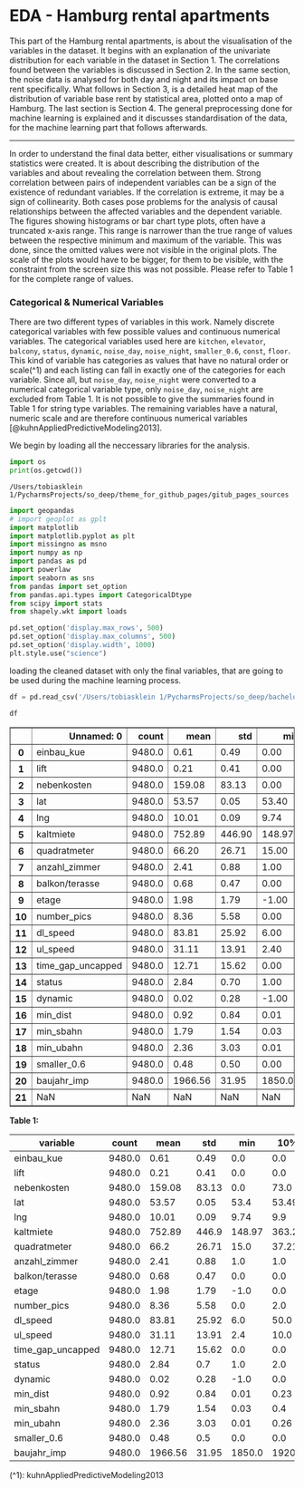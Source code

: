 
# EDA - Hamburg rental apartments
This part of the Hamburg rental apartments, is about the visualisation of the variables in the dataset.
It begins with an explanation of the univariate distribution for each variable in the dataset in Section 1. 
The correlations found between the variables is discussed in Section 2. In the same section, the noise data is analysed
for both day and night and its impact on base rent specifically. What follows in Section 3, is a detailed heat map
of the distribution of variable base rent by statistical area, plotted onto a map of Hamburg.
The last section is Section 4. The general preprocessing done for machine learning is explained and it discusses standardisation of the data,
for the machine learning part that follows afterwards.
***
In order to understand the final data better, either visualisations or summary statistics were created. 
It is about describing the distribution of the variables and about revealing the correlation between them.
Strong correlation between pairs of independent variables can be a sign of the existence of redundant variables. If the correlation is extreme, it may be a sign of collinearity. Both cases pose problems for the analysis of causal relationships between the affected variables and the dependent variable.
The figures showing histograms or bar chart type plots, often have a truncated x-axis range. This range is narrower than the true range of values between the respective minimum and maximum of the variable. This was done, since the omitted values were not visible in the original plots. 
The scale of the plots would have to be bigger, for them to be visible, with the constraint from the screen size this was not possible. 
Please refer to Table 1 for the complete range of values.

### Categorical & Numerical Variables
There are two different types of variables in this work. Namely discrete
categorical variables with few possible values and continuous numerical
variables. The categorical variables used here are `kitchen`,
`elevator`, `balcony`, `status`, `dynamic`, `noise_day`, `noise_night`,
`smaller_0.6`, `const`, `floor`. This kind of variable has categories as
values that have no natural order or
scale(^1) and each listing can fall in
exactly one of the categories for each variable. Since all, but
`noise_day`, `noise_night` were converted to a numerical categorical
variable type, only `noise_day`, `noise_night` are excluded from
Table 1. It is not possible to give the
summaries found in Table 1 for string type variables. The remaining variables have
a natural, numeric scale and are therefore continuous numerical variables [@kuhnAppliedPredictiveModeling2013].

We begin by loading all the neccessary libraries for the analysis.


```python
import os
print(os.getcwd())
```

    /Users/tobiasklein 1/PycharmsProjects/so_deep/theme_for_github_pages/gitub_pages_sources



```python
import geopandas
# import geoplot as gplt
import matplotlib
import matplotlib.pyplot as plt
import missingno as msno
import numpy as np
import pandas as pd
import powerlaw
import seaborn as sns
from pandas import set_option
from pandas.api.types import CategoricalDtype
from scipy import stats
from shapely.wkt import loads

pd.set_option('display.max_rows', 500)
pd.set_option('display.max_columns', 500)
pd.set_option('display.width', 1000)
plt.style.use("science")
```

loading the cleaned dataset with only the final variables, that are going to be used during the machine learning process.


```python
df = pd.read_csv('/Users/tobiasklein 1/PycharmsProjects/so_deep/bachelor_thesis/interim_data/EDA_df_describe.csv')
```


```python
df
```




<div>
<style scoped>
    .dataframe tbody tr th:only-of-type {
        vertical-align: middle;
    }

    .dataframe tbody tr th {
        vertical-align: top;
    }

    .dataframe thead th {
        text-align: right;
    }
</style>
<table border="1" class="dataframe">
  <thead>
    <tr style="text-align: right;">
      <th></th>
      <th>Unnamed: 0</th>
      <th>count</th>
      <th>mean</th>
      <th>std</th>
      <th>min</th>
      <th>10%</th>
      <th>25%</th>
      <th>50%</th>
      <th>75%</th>
      <th>90%</th>
      <th>max</th>
    </tr>
  </thead>
  <tbody>
    <tr>
      <th>0</th>
      <td>einbau_kue</td>
      <td>9480.0</td>
      <td>0.61</td>
      <td>0.49</td>
      <td>0.00</td>
      <td>0.00</td>
      <td>0.00</td>
      <td>1.00</td>
      <td>1.00</td>
      <td>1.00</td>
      <td>1.00</td>
    </tr>
    <tr>
      <th>1</th>
      <td>lift</td>
      <td>9480.0</td>
      <td>0.21</td>
      <td>0.41</td>
      <td>0.00</td>
      <td>0.00</td>
      <td>0.00</td>
      <td>0.00</td>
      <td>0.00</td>
      <td>1.00</td>
      <td>1.00</td>
    </tr>
    <tr>
      <th>2</th>
      <td>nebenkosten</td>
      <td>9480.0</td>
      <td>159.08</td>
      <td>83.13</td>
      <td>0.00</td>
      <td>73.00</td>
      <td>100.00</td>
      <td>144.96</td>
      <td>200.00</td>
      <td>265.00</td>
      <td>950.00</td>
    </tr>
    <tr>
      <th>3</th>
      <td>lat</td>
      <td>9480.0</td>
      <td>53.57</td>
      <td>0.05</td>
      <td>53.40</td>
      <td>53.49</td>
      <td>53.55</td>
      <td>53.58</td>
      <td>53.60</td>
      <td>53.62</td>
      <td>53.71</td>
    </tr>
    <tr>
      <th>4</th>
      <td>lng</td>
      <td>9480.0</td>
      <td>10.01</td>
      <td>0.09</td>
      <td>9.74</td>
      <td>9.90</td>
      <td>9.96</td>
      <td>10.01</td>
      <td>10.07</td>
      <td>10.13</td>
      <td>10.30</td>
    </tr>
    <tr>
      <th>5</th>
      <td>kaltmiete</td>
      <td>9480.0</td>
      <td>752.89</td>
      <td>446.90</td>
      <td>148.97</td>
      <td>363.23</td>
      <td>451.00</td>
      <td>633.00</td>
      <td>906.00</td>
      <td>1318.37</td>
      <td>5600.00</td>
    </tr>
    <tr>
      <th>6</th>
      <td>quadratmeter</td>
      <td>9480.0</td>
      <td>66.20</td>
      <td>26.71</td>
      <td>15.00</td>
      <td>37.21</td>
      <td>49.00</td>
      <td>62.00</td>
      <td>77.93</td>
      <td>97.01</td>
      <td>350.00</td>
    </tr>
    <tr>
      <th>7</th>
      <td>anzahl_zimmer</td>
      <td>9480.0</td>
      <td>2.41</td>
      <td>0.88</td>
      <td>1.00</td>
      <td>1.00</td>
      <td>2.00</td>
      <td>2.00</td>
      <td>3.00</td>
      <td>3.50</td>
      <td>8.00</td>
    </tr>
    <tr>
      <th>8</th>
      <td>balkon/terasse</td>
      <td>9480.0</td>
      <td>0.68</td>
      <td>0.47</td>
      <td>0.00</td>
      <td>0.00</td>
      <td>0.00</td>
      <td>1.00</td>
      <td>1.00</td>
      <td>1.00</td>
      <td>1.00</td>
    </tr>
    <tr>
      <th>9</th>
      <td>etage</td>
      <td>9480.0</td>
      <td>1.98</td>
      <td>1.79</td>
      <td>-1.00</td>
      <td>0.00</td>
      <td>1.00</td>
      <td>1.00</td>
      <td>3.00</td>
      <td>4.00</td>
      <td>24.00</td>
    </tr>
    <tr>
      <th>10</th>
      <td>number_pics</td>
      <td>9480.0</td>
      <td>8.36</td>
      <td>5.58</td>
      <td>0.00</td>
      <td>2.00</td>
      <td>5.00</td>
      <td>7.00</td>
      <td>11.00</td>
      <td>15.00</td>
      <td>64.00</td>
    </tr>
    <tr>
      <th>11</th>
      <td>dl_speed</td>
      <td>9480.0</td>
      <td>83.81</td>
      <td>25.92</td>
      <td>6.00</td>
      <td>50.00</td>
      <td>50.00</td>
      <td>100.00</td>
      <td>100.00</td>
      <td>100.00</td>
      <td>200.00</td>
    </tr>
    <tr>
      <th>12</th>
      <td>ul_speed</td>
      <td>9480.0</td>
      <td>31.11</td>
      <td>13.91</td>
      <td>2.40</td>
      <td>10.00</td>
      <td>10.00</td>
      <td>40.00</td>
      <td>40.00</td>
      <td>40.00</td>
      <td>100.00</td>
    </tr>
    <tr>
      <th>13</th>
      <td>time_gap_uncapped</td>
      <td>9480.0</td>
      <td>12.71</td>
      <td>15.62</td>
      <td>0.00</td>
      <td>0.00</td>
      <td>1.00</td>
      <td>5.00</td>
      <td>21.00</td>
      <td>38.00</td>
      <td>63.00</td>
    </tr>
    <tr>
      <th>14</th>
      <td>status</td>
      <td>9480.0</td>
      <td>2.84</td>
      <td>0.70</td>
      <td>1.00</td>
      <td>2.00</td>
      <td>3.00</td>
      <td>3.00</td>
      <td>3.00</td>
      <td>4.00</td>
      <td>4.00</td>
    </tr>
    <tr>
      <th>15</th>
      <td>dynamic</td>
      <td>9480.0</td>
      <td>0.02</td>
      <td>0.28</td>
      <td>-1.00</td>
      <td>0.00</td>
      <td>0.00</td>
      <td>0.00</td>
      <td>0.00</td>
      <td>0.00</td>
      <td>1.00</td>
    </tr>
    <tr>
      <th>16</th>
      <td>min_dist</td>
      <td>9480.0</td>
      <td>0.92</td>
      <td>0.84</td>
      <td>0.01</td>
      <td>0.23</td>
      <td>0.37</td>
      <td>0.63</td>
      <td>1.16</td>
      <td>2.06</td>
      <td>9.44</td>
    </tr>
    <tr>
      <th>17</th>
      <td>min_sbahn</td>
      <td>9480.0</td>
      <td>1.79</td>
      <td>1.54</td>
      <td>0.03</td>
      <td>0.40</td>
      <td>0.67</td>
      <td>1.27</td>
      <td>2.46</td>
      <td>3.94</td>
      <td>9.44</td>
    </tr>
    <tr>
      <th>18</th>
      <td>min_ubahn</td>
      <td>9480.0</td>
      <td>2.36</td>
      <td>3.03</td>
      <td>0.01</td>
      <td>0.26</td>
      <td>0.44</td>
      <td>0.92</td>
      <td>2.99</td>
      <td>7.63</td>
      <td>14.17</td>
    </tr>
    <tr>
      <th>19</th>
      <td>smaller_0.6</td>
      <td>9480.0</td>
      <td>0.48</td>
      <td>0.50</td>
      <td>0.00</td>
      <td>0.00</td>
      <td>0.00</td>
      <td>0.00</td>
      <td>1.00</td>
      <td>1.00</td>
      <td>1.00</td>
    </tr>
    <tr>
      <th>20</th>
      <td>baujahr_imp</td>
      <td>9480.0</td>
      <td>1966.56</td>
      <td>31.95</td>
      <td>1850.00</td>
      <td>1920.00</td>
      <td>1953.00</td>
      <td>1964.00</td>
      <td>1992.00</td>
      <td>2013.00</td>
      <td>2019.00</td>
    </tr>
    <tr>
      <th>21</th>
      <td>NaN</td>
      <td>NaN</td>
      <td>NaN</td>
      <td>NaN</td>
      <td>NaN</td>
      <td>NaN</td>
      <td>NaN</td>
      <td>NaN</td>
      <td>NaN</td>
      <td>NaN</td>
      <td>NaN</td>
    </tr>
  </tbody>
</table>
</div>



**Table 1:**

|variable                   | count  | mean    | std   | min    | 10%    | 25%    | 50%    | 75%    | 90%     | max    |
|-------------------|--------|---------|-------|--------|--------|--------|--------|--------|---------|--------|
| einbau_kue        | 9480.0 | 0.61    | 0.49  | 0.0    | 0.0    | 0.0    | 1.0    | 1.0    | 1.0     | 1.0    |
| lift              | 9480.0 | 0.21    | 0.41  | 0.0    | 0.0    | 0.0    | 0.0    | 0.0    | 1.0     | 1.0    |
| nebenkosten       | 9480.0 | 159.08  | 83.13 | 0.0    | 73.0   | 100.0  | 144.96 | 200.0  | 265.0   | 950.0  |
| lat               | 9480.0 | 53.57   | 0.05  | 53.4   | 53.49  | 53.55  | 53.58  | 53.6   | 53.62   | 53.71  |
| lng               | 9480.0 | 10.01   | 0.09  | 9.74   | 9.9    | 9.96   | 10.01  | 10.07  | 10.13   | 10.3   |
| kaltmiete         | 9480.0 | 752.89  | 446.9 | 148.97 | 363.23 | 451.0  | 633.0  | 906.0  | 1318.37 | 5600.0 |
| quadratmeter      | 9480.0 | 66.2    | 26.71 | 15.0   | 37.21  | 49.0   | 62.0   | 77.93  | 97.01   | 350.0  |
| anzahl_zimmer     | 9480.0 | 2.41    | 0.88  | 1.0    | 1.0    | 2.0    | 2.0    | 3.0    | 3.5     | 8.0    |
| balkon/terasse    | 9480.0 | 0.68    | 0.47  | 0.0    | 0.0    | 0.0    | 1.0    | 1.0    | 1.0     | 1.0    |
| etage             | 9480.0 | 1.98    | 1.79  | -1.0   | 0.0    | 1.0    | 1.0    | 3.0    | 4.0     | 24.0   |
| number_pics       | 9480.0 | 8.36    | 5.58  | 0.0    | 2.0    | 5.0    | 7.0    | 11.0   | 15.0    | 64.0   |
| dl_speed          | 9480.0 | 83.81   | 25.92 | 6.0    | 50.0   | 50.0   | 100.0  | 100.0  | 100.0   | 200.0  |
| ul_speed          | 9480.0 | 31.11   | 13.91 | 2.4    | 10.0   | 10.0   | 40.0   | 40.0   | 40.0    | 100.0  |
| time_gap_uncapped | 9480.0 | 12.71   | 15.62 | 0.0    | 0.0    | 1.0    | 5.0    | 21.0   | 38.0    | 63.0   |
| status            | 9480.0 | 2.84    | 0.7   | 1.0    | 2.0    | 3.0    | 3.0    | 3.0    | 4.0     | 4.0    |
| dynamic           | 9480.0 | 0.02    | 0.28  | -1.0   | 0.0    | 0.0    | 0.0    | 0.0    | 0.0     | 1.0    |
| min_dist          | 9480.0 | 0.92    | 0.84  | 0.01   | 0.23   | 0.37   | 0.63   | 1.16   | 2.06    | 9.44   |
| min_sbahn         | 9480.0 | 1.79    | 1.54  | 0.03   | 0.4    | 0.67   | 1.27   | 2.46   | 3.94    | 9.44   |
| min_ubahn         | 9480.0 | 2.36    | 3.03  | 0.01   | 0.26   | 0.44   | 0.92   | 2.99   | 7.63    | 14.17  |
| smaller_0.6       | 9480.0 | 0.48    | 0.5   | 0.0    | 0.0    | 0.0    | 0.0    | 1.0    | 1.0     | 1.0    |
| baujahr_imp       | 9480.0 | 1966.56 | 31.95 | 1850.0 | 1920.0 | 1953.0 | 1964.0 | 1992.0 | 2013.0  | 2019.0 |

(^1): kuhnAppliedPredictiveModeling2013
